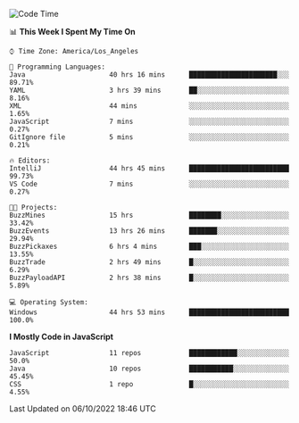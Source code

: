 <!--START_SECTION:waka-->
![Code Time](http://img.shields.io/badge/Code%20Time-0%20secs-blue)

📊 **This Week I Spent My Time On** 

```text
⌚︎ Time Zone: America/Los_Angeles

💬 Programming Languages: 
Java                     40 hrs 16 mins      ██████████████████████░░░   89.71% 
YAML                     3 hrs 39 mins       ██░░░░░░░░░░░░░░░░░░░░░░░   8.16% 
XML                      44 mins             ░░░░░░░░░░░░░░░░░░░░░░░░░   1.65% 
JavaScript               7 mins              ░░░░░░░░░░░░░░░░░░░░░░░░░   0.27% 
GitIgnore file           5 mins              ░░░░░░░░░░░░░░░░░░░░░░░░░   0.21%

🔥 Editors: 
IntelliJ                 44 hrs 45 mins      █████████████████████████   99.73% 
VS Code                  7 mins              ░░░░░░░░░░░░░░░░░░░░░░░░░   0.27%

🐱‍💻 Projects: 
BuzzMines                15 hrs              ████████░░░░░░░░░░░░░░░░░   33.42% 
BuzzEvents               13 hrs 26 mins      ███████░░░░░░░░░░░░░░░░░░   29.94% 
BuzzPickaxes             6 hrs 4 mins        ███░░░░░░░░░░░░░░░░░░░░░░   13.55% 
BuzzTrade                2 hrs 49 mins       █░░░░░░░░░░░░░░░░░░░░░░░░   6.29% 
BuzzPayloadAPI           2 hrs 38 mins       █░░░░░░░░░░░░░░░░░░░░░░░░   5.89%

💻 Operating System: 
Windows                  44 hrs 53 mins      █████████████████████████   100.0%

```

**I Mostly Code in JavaScript** 

```text
JavaScript               11 repos            ████████████░░░░░░░░░░░░░   50.0% 
Java                     10 repos            ███████████░░░░░░░░░░░░░░   45.45% 
CSS                      1 repo              █░░░░░░░░░░░░░░░░░░░░░░░░   4.55%

```



 Last Updated on 06/10/2022 18:46 UTC
<!--END_SECTION:waka-->

